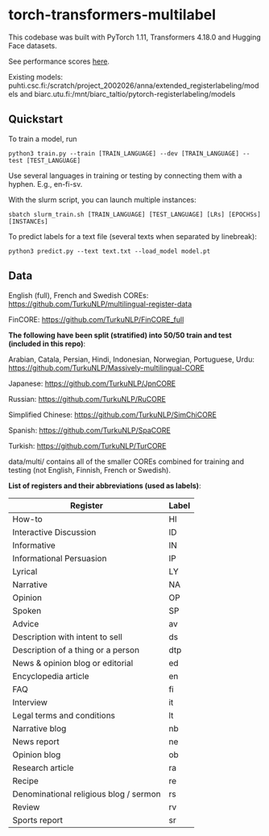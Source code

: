 # torch-transformers-multilabel

This codebase was built with PyTorch 1.11, Transformers 4.18.0 and Hugging Face datasets. 

See performance scores [here](https://docs.google.com/spreadsheets/d/1lzmULFhy9DzfQkxqB3hzAmcvplS3sgFLjFgEys4-6lE/edit?usp=sharing).

Existing models: puhti.csc.fi:/scratch/project_2002026/anna/extended_registerlabeling/models and biarc.utu.fi:/mnt/biarc_taltio/pytorch-registerlabeling/models

## Quickstart

To train a model, run

    python3 train.py --train [TRAIN_LANGUAGE] --dev [TRAIN_LANGUAGE] --test [TEST_LANGUAGE]
    
Use several languages in training or testing by connecting them with a hyphen. E.g., en-fi-sv.
  
With the slurm script, you can launch multiple instances:

    sbatch slurm_train.sh [TRAIN_LANGUAGE] [TEST_LANGUAGE] [LRs] [EPOCHSs] [INSTANCEs]
    
To predict labels for a text file (several texts when separated by linebreak):
    
    python3 predict.py --text text.txt --load_model model.pt
    
## Data

English (full), French and Swedish COREs: https://github.com/TurkuNLP/multilingual-register-data

FinCORE: https://github.com/TurkuNLP/FinCORE_full

**The following have been split (stratified) into 50/50 train and test (included in this repo)**:

Arabian, Catala, Persian, Hindi, Indonesian, Norwegian, Portuguese, Urdu: https://github.com/TurkuNLP/Massively-multilingual-CORE

Japanese: https://github.com/TurkuNLP/JpnCORE

Russian: https://github.com/TurkuNLP/RuCORE

Simplified Chinese: https://github.com/TurkuNLP/SimChiCORE

Spanish: https://github.com/TurkuNLP/SpaCORE

Turkish: https://github.com/TurkuNLP/TurCORE

data/multi/ contains all of the smaller COREs combined for training and testing (not English, Finnish, French or Swedish).

**List of registers and their abbreviations (used as labels)**:

| Register                           | Label         |
|------------------------------------|--------------|
| How-to                             | HI           |
| Interactive Discussion             | ID           |
| Informative                        | IN           |
| Informational Persuasion           | IP           |
| Lyrical                            | LY           |
| Narrative                          | NA           |
| Opinion                            | OP           |
| Spoken                             | SP           |
| Advice                             | av           |
| Description with intent to sell    | ds           |
| Description of a thing or a person | dtp          |
| News & opinion blog or editorial   | ed           |
| Encyclopedia article               | en           |
| FAQ                                | fi           |
| Interview                          | it           |
| Legal terms and conditions         | lt           |
| Narrative blog                     | nb           |
| News report                        | ne           |
| Opinion blog                       | ob           |
| Research article                   | ra           |
| Recipe                             | re           |
| Denominational religious blog / sermon | rs           |
| Review                             | rv           |
| Sports report                      | sr           |
